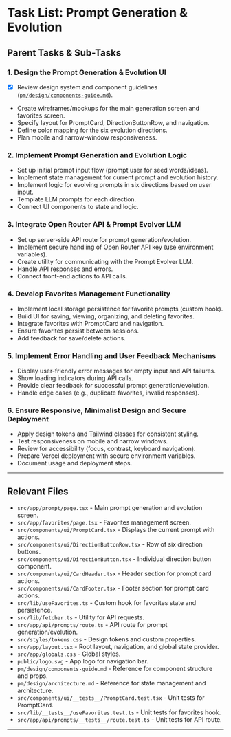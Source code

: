 # Task List: Prompt Generation & Evolution

## Parent Tasks & Sub-Tasks

### 1. Design the Prompt Generation & Evolution UI
- [x] Review design system and component guidelines ([`pm/design/components-guide.md`](pm/design/components-guide.md:1)).
- Create wireframes/mockups for the main generation screen and favorites screen.
- Specify layout for PromptCard, DirectionButtonRow, and navigation.
- Define color mapping for the six evolution directions.
- Plan mobile and narrow-window responsiveness.

### 2. Implement Prompt Generation and Evolution Logic
- Set up initial prompt input flow (prompt user for seed words/ideas).
- Implement state management for current prompt and evolution history.
- Implement logic for evolving prompts in six directions based on user input.
- Template LLM prompts for each direction.
- Connect UI components to state and logic.

### 3. Integrate Open Router API & Prompt Evolver LLM
- Set up server-side API route for prompt generation/evolution.
- Implement secure handling of Open Router API key (use environment variables).
- Create utility for communicating with the Prompt Evolver LLM.
- Handle API responses and errors.
- Connect front-end actions to API calls.

### 4. Develop Favorites Management Functionality
- Implement local storage persistence for favorite prompts (custom hook).
- Build UI for saving, viewing, organizing, and deleting favorites.
- Integrate favorites with PromptCard and navigation.
- Ensure favorites persist between sessions.
- Add feedback for save/delete actions.

### 5. Implement Error Handling and User Feedback Mechanisms
- Display user-friendly error messages for empty input and API failures.
- Show loading indicators during API calls.
- Provide clear feedback for successful prompt generation/evolution.
- Handle edge cases (e.g., duplicate favorites, invalid responses).

### 6. Ensure Responsive, Minimalist Design and Secure Deployment
- Apply design tokens and Tailwind classes for consistent styling.
- Test responsiveness on mobile and narrow windows.
- Review for accessibility (focus, contrast, keyboard navigation).
- Prepare Vercel deployment with secure environment variables.
- Document usage and deployment steps.

---

## Relevant Files

- `src/app/prompt/page.tsx` - Main prompt generation and evolution screen.
- `src/app/favorites/page.tsx` - Favorites management screen.
- `src/components/ui/PromptCard.tsx` - Displays the current prompt with actions.
- `src/components/ui/DirectionButtonRow.tsx` - Row of six direction buttons.
- `src/components/ui/DirectionButton.tsx` - Individual direction button component.
- `src/components/ui/CardHeader.tsx` - Header section for prompt card actions.
- `src/components/ui/CardFooter.tsx` - Footer section for prompt card actions.
- `src/lib/useFavorites.ts` - Custom hook for favorites state and persistence.
- `src/lib/fetcher.ts` - Utility for API requests.
- `src/app/api/prompts/route.ts` - API route for prompt generation/evolution.
- `src/styles/tokens.css` - Design tokens and custom properties.
- `src/app/layout.tsx` - Root layout, navigation, and global state provider.
- `src/app/globals.css` - Global styles.
- `public/logo.svg` - App logo for navigation bar.
- `pm/design/components-guide.md` - Reference for component structure and props.
- `pm/design/architecture.md` - Reference for state management and architecture.
- `src/components/ui/__tests__/PromptCard.test.tsx` - Unit tests for PromptCard.
- `src/lib/__tests__/useFavorites.test.ts` - Unit tests for favorites hook.
- `src/app/api/prompts/__tests__/route.test.ts` - Unit tests for API route.

---